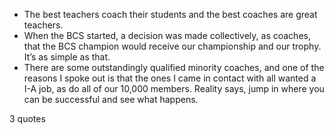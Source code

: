  - The best teachers coach their students and the best coaches are great teachers.
 - When the BCS started, a decision was made collectively, as coaches, that the BCS champion would receive our championship and our trophy. It’s as simple as that.
 - There are some outstandingly qualified minority coaches, and one of the reasons I spoke out is that the ones I came in contact with all wanted a I-A job, as do all of our 10,000 members. Reality says, jump in where you can be successful and see what happens.

3 quotes